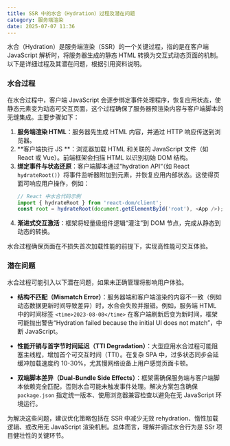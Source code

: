 ```yaml
---
title: SSR 中的水合（Hydration）过程及潜在问题
category: 服务端渲染
date: 2025-07-07 11:36
---
```

水合（Hydration）是服务端渲染（SSR）的一个关键过程，指的是在客户端 JavaScript 解析时，将服务器生成的静态 HTML 转换为交互式动态页面的机制。以下是详细过程及其潜在问题，根据引用资料说明。

### 水合过程
在水合过程中，客户端 JavaScript 会逐步绑定事件处理程序，恢复应用状态，使静态元素变为动态可交互页面，这个过程确保了服务器预渲染内容与客户端脚本的无缝集成。主要步骤如下：

1. **服务端渲染 HTML**：服务器先生成 HTML 内容，并通过 HTTP 响应传送到浏览器。
2. **客户端执行 JS **：浏览器加载 HTML 和关联的 JavaScript 文件（如 React 或 Vue）。前端框架会扫描 HTML 以识别初始 DOM 结构。
3. **绑定事件与状态还原**：客户端脚本通过“hydration API“（如 React `hydrateRoot()`）将事件监听器附加到元素，并恢复应用内部状态。这使得页面可响应用户操作，例如：
    ```javascript
    // React 中水合代码示例
    import { hydrateRoot } from 'react-dom/client';
    const root = hydrateRoot(document.getElementById('root'), <App />);
    ```
4. **渐进式交互激活**：框架将轻量级组件逻辑“灌注”到 DOM 节点，完成从静态到动态的转换。

水合过程确保页面在不损失首次加载性能的前提下，实现高性能可交互体验。

### 潜在问题
水合过程可能引入以下潜在问题，如果未正确管理将影响用户体验。

- **结构不匹配（Mismatch Error）**：服务器端和客户端渲染的内容不一致（例如动态数据更新时间导致差异）时，水合会失败并报错。例如，服务端 HTML 中的时间标签 `<time>2023-08-08</time>` 在客户端刷新后变为新时间，框架可能抛出警告“Hydration failed because the initial UI does not match”，中断 JavaScript。
  
- **性能开销与首字节时间延迟（TTI Degradation）**：大型应用水合过程可能阻塞主线程，增加首个可交互时间（TTI）。在复杂 SPA 中，过多状态同步会延缓冲加载速度约 10-30%，尤其慢网络设备上用户感觉页面卡顿。

- **双端脚本差异（Dual-Bundle Side Effects）**：框架需确保服务端与客户端脚本依赖完全匹配，否则水合可能未触发事件处理。解决方案包含确保 `package.json` 指定统一版本、使用浏览器兼容检查以避免在无 JavaScript 环境运行。

为解决这些问题，建议优化策略包括在 SSR 中减少无效 rehydration、惰性加载逻辑、或改用无 JavaScript 渲染机制。总体而言，理解并调试水合行为是 SSr 项目健壮性的关键环节。
